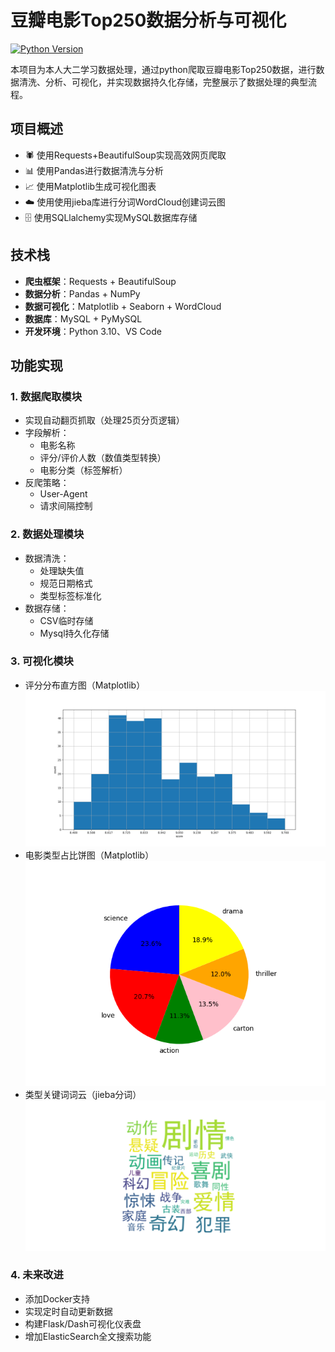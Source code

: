 # 豆瓣电影Top250数据分析与可视化

[![Python Version](https://img.shields.io/badge/python-3.10%2B-blue.svg)](https://www.python.org/)

本项目为本人大二学习数据处理，通过python爬取豆瓣电影Top250数据，进行数据清洗、分析、可视化，并实现数据持久化存储，完整展示了数据处理的典型流程。

## 项目概述
- 🕷️ 使用Requests+BeautifulSoup实现高效网页爬取
- 📊 使用Pandas进行数据清洗与分析
- 📈 使用Matplotlib生成可视化图表
- ☁️ 使用使用jieba库进行分词WordCloud创建词云图
- 🗄️ 使用SQLlalchemy实现MySQL数据库存储

## 技术栈
- **爬虫框架**：Requests + BeautifulSoup
- **数据分析**：Pandas + NumPy
- **数据可视化**：Matplotlib + Seaborn + WordCloud
- **数据库**：MySQL + PyMySQL
- **开发环境**：Python 3.10、VS Code

## 功能实现
### 1. 数据爬取模块
- 实现自动翻页抓取（处理25页分页逻辑）
- 字段解析：
  - 电影名称
  - 评分/评价人数（数值类型转换）
  - 电影分类（标签解析）
- 反爬策略：
  - User-Agent
  - 请求间隔控制

### 2. 数据处理模块
- 数据清洗：
  - 处理缺失值
  - 规范日期格式
  - 类型标签标准化
- 数据存储：
  - CSV临时存储
  - Mysql持久化存储

### 3. 可视化模块
- 评分分布直方图（Matplotlib）  
![image](https://github.com/iceycream2/bs4_DoubanTop250/blob/main/picture/3.png)
- 电影类型占比饼图（Matplotlib）  
![image](https://github.com/iceycream2/bs4_DoubanTop250/blob/main/picture/2.png)
- 类型关键词词云（jieba分词）  
![image](https://github.com/iceycream2/bs4_DoubanTop250/blob/main/picture/1.png)

### 4. 未来改进
- 添加Docker支持
- 实现定时自动更新数据
- 构建Flask/Dash可视化仪表盘
- 增加ElasticSearch全文搜索功能
